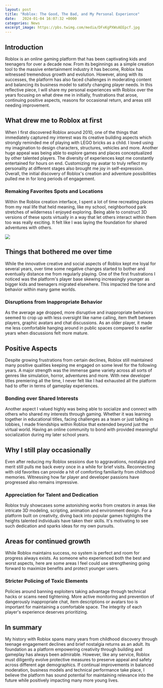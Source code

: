 ```yaml
---
layout: post
title: "Roblox: The Good, The Bad, and My Personal Experience"
date:   2024-01-04 16:07:32 +0000
categories: News
excerpt_image: https://pbs.twimg.com/media/DFxKgPXWsAEEpcf.jpg
---
```

## Introduction

Roblox is an online gaming platform that has been captivating kids and teenagers for over a decade now. From its beginnings as a simple creation tool to the massive entertainment industry it has become, Roblox has witnessed tremendous growth and evolution. However, along with its successes, the platform has also faced challenges in moderating content and balancing its business model to satisfy changing player needs. In this reflective piece, I will share my personal experiences with Roblox over the years focusing on what drew me in initially, frustrations that arose, continuing positive aspects, reasons for occasional return, and areas still needing improvement. 

## What drew me to Roblox at first

When I first discovered Roblox around 2010, one of the things that immediately captured my interest was its creative building aspects which strongly reminded me of playing with LEGO bricks as a child. I loved using my imagination to design characters, structures, vehicles and more. Another huge appeal was being able to explore games and places conceptualized by other talented players. The diversity of experiences kept me constantly entertained for hours on end. Customizing my avatar to truly reflect my personality at different stages also brought me joy in self-expression. Overall, the initial discovery of Roblox's creation and adventure possibilities pulled me in for long periods of engagement.

### Remaking Favorites Spots and Locations 

Within the Roblox creation interface, I spent a lot of time recreating places from my real life that held meaning, like my school, neighborhood park stretches of wilderness I enjoyed exploring. Being able to construct 3D versions of these spots virtually in a way that let others interact within them too was really exciting. It felt like I was laying the foundation for shared adventures with others.


![](https://pbs.twimg.com/media/DFxKgPXWsAEEpcf.jpg)
## Things that bothered me over time

While the innovative creative and social aspects of Roblox kept me loyal for several years, over time some negative changes started to bother and eventually distance me from regularly playing. One of the first frustrations I noticed was the platform's player base skewing increasingly younger as bigger kids and teenagers migrated elsewhere. This impacted the tone and behavior within many game worlds.

### Disruptions from Inappropriate Behavior 

As the average age dropped, more disruptive and inappropriate behaviors seemed to crop up with less oversight like name calling, item theft between players, graphic avatars and chat discussions. As an older player, it made me less comfortable hanging around in public spaces compared to earlier years when discussions felt more mature.

## Positive Aspects

Despite growing frustrations from certain declines, Roblox still maintained many positive qualities keeping me engaged on some level for the following years. A major strength was the immense game variety across all sorts of genres like simulation, horror, adventures and more. With new developer titles premiering all the time, I never felt like I had exhausted all the platform had to offer in terms of gameplay experiences.

### Bonding over Shared Interests

Another aspect I valued highly was being able to socialize and connect with others who shared my interests through gaming. Whether it was learning together in educational titles, facing challenges as a team or just talking in lobbies, I made friendships within Roblox that extended beyond just the virtual world. Having an online community to bond with provided meaningful socialization during my later school years. 

## Why I still play occasionally

Even after reducing my Roblox sessions due to aggravations, nostalgia and merit still pulls me back every once in a while for brief visits. Reconnecting with old favorites can provide a hit of comforting familiarity from childhood memories. Witnessing how far player and developer passions have progressed also remains impressive.

### Appreciation for Talent and Dedication 

Roblox truly showcases some astonishing works from creators in areas like intricate 3D modeling, scripting, animation and environment design. For a platform built on creativity, diving back into popular games highlights the heights talented individuals have taken their skills. It's motivating to see such dedication and sparks ideas for my own pursuits.

## Areas for continued growth 

While Roblox maintains success, no system is perfect and room for progress always exists. As someone who experienced both the best and worst aspects, here are some areas I feel could use strengthening going forward to maximize benefits and protect younger users.

### Stricter Policing of Toxic Elements

Policies around banning exploiters taking advantage through technical hacks or scams need tightening. More active monitoring and prevention of dangerously inappropriate chat, item descriptions or avatars too is important for maintaining a comfortable space. The integrity of each player's experience deserves prioritizing.

## In summary

My history with Roblox spans many years from childhood discovery through teenage engagement declines and brief nostalgia returns as an adult. Its foundation as a platform empowering creativity through building and gameplay has always been admirable. However, like any service, Roblox must diligently evolve protective measures to preserve appeal and safety across different age demographics. If continual improvements in balanced moderation, business models and technical performance take place, I believe the platform has sound potential for maintaining relevance into the future while positively impacting many more young lives.
